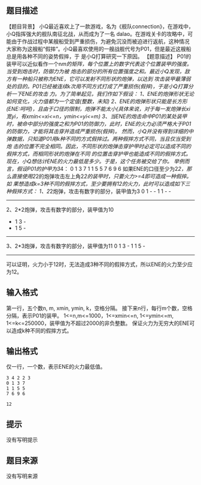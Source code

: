 


## 题目描述
【题目背景】
小Q最近喜欢上了一款游戏，名为《舰队connection》，在游戏中，小Q指挥强大的舰队南征北战，从而成为了一名
dalao。在游戏关卡的攻略中，可能由于作战过程中某艘船受到严重损伤，为避免沉没而被迫进行返航，这种情况
大家称为这艘船“假摔”。小Q最喜欢使用的一艘战舰代号为P01，但是最近这艘船总是用各种不同的姿势假摔，于
是小Q打算研究一下原因。
【题意描述】
P01的装甲可以近似看作一个n*m的矩阵，每个位置上的数字代表这个位置装甲的强度。当受到炮击时，防御力为被
炮击的部分的所有位置强度之和。最近小Q发现，敌方有一种船只被称为ENE，它可以发射不同形状的炮弹，以达到
攻击装甲最薄弱处的目的。P01已经被连续k次用不同方式打成了严重损伤(假摔)，于是小Q打算分析一下ENE的攻击
力。为了简单起见，我们作如下假设：
1、ENE的炮弹形状无论如何变化，火力值都为一个定值(整数，未知)
2、ENE的炮弹形状只能是长方形(ENE:呵呵)，且由于口径的限制，炮弹不能太小(具体来说，对于每一发炮弹长xi
宽yi，有xmin<=xi<=n，ymin<=yi<=m)
3、当ENE的炮击命中P01的某处装甲时，被命中部分的强度之和为P01的防御力，此时，ENE的火力必须严格大于P01
的防御力，才能将其击穿并造成严重损伤(假摔)。
然而，小Q并没有得到详细的中弹数据，只知道P01用k种不同的方式假摔过。两种假摔方式不同，当且仅当受到炮
击的位置不完全相同。因此，不同形状的炮弹击穿护甲时必定可以造成不同的假摔方式，而相同形状的炮弹在不同
的位置击穿护甲也能造成不同的假摔方式。现在，小Q想估计ENE的火力最低是多少。于是，这个任务被交给了你。
举例而言，假设P01的护甲为3*4：
0 1 3 7
1 1 5 5
7 6 9 6
如果ENE的口径至少为2*2，那么直接使用2*2的炮弹攻击左上角2*2的装甲时，只要火力>=4即可造成一种假摔。如
果想造成k=3种不同的假摔方式，至少要拥有12的火力，此时可以造成如下三种假摔方式：
1、2*2炮弹，攻击有数字的部分，装甲值为3
0 1 - -
1 1 - -
- - - -
2、2*2炮弹，攻击有数字的部分，装甲值为10
- 1 3 -
- 1 5 -
- - - -
3、2*3炮弹，攻击有数字的部分，装甲值为11
0 1 3 -
1 1 5 -
- - - -
可以证明，火力小于12时，无法造成3种不同的假摔方式，所以ENE的火力至少应为12。
## 输入格式
第一行，五个数n, m, xmin, ymin, k，空格分隔。
接下来n行，每行m个数，空格分隔，表示P01的装甲。
1<=n,m<=1000，1<=xmin<=n, 1<=ymin<=m, 1<=k<=250000，装甲值为不超过2000的非负整数。
保证火力为无穷大的ENE可以造成k种不同的假摔方式。
## 输出格式
仅一行，一个数，表示ENE的火力最低值。

```input1
3 4 2 2 3
0 1 3 7
1 1 5 5
7 6 9 6

```
```output1
12
```

## 提示
没有写明提示
## 题目来源
没有写明来源


